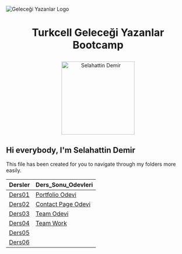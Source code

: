 ![Geleceği Yazanlar Logo](https://gelecegiyazanlar.turkcell.com.tr/themes/custom/gyz/logo.svg)
# <p align="center">Turkcell Geleceği Yazanlar Bootcamp</p>


<p align="center"><img src="https://avatars.githubusercontent.com/u/87477482?v=4" alt="Selahattin Demir" width="200px"></p>

## Hi everybody, I'm Selahattin Demir

This file has been created for you to navigate through my folders more easily.


<table >
  <thead>
    <tr>
      <th>Dersler</th>
      <th>Ders_Sonu_Odevleri</th>
    </tr>
  </thead>
  <tbody>
    <tr>
      <td><a href="./Dersler/Ders01"> Ders01 </a></td>
      <td><a href="./Ders_Sonu_Odevleri/html/Portfolio_Odevi"> Portfolio Odevi </a></td>
   </tr>
   <tr>
      <td><a href="./Dersler/Ders02"> Ders02 </a></td>
      <td><a href="./Ders_Sonu_Odevleri/html/Contact_Page_Odevi"> Contact Page Odevi </a></td>
   </tr>
   <tr>
      <td><a href="./Dersler/Ders03"> Ders03 </a></td>
      <td><a href="./Ders_Sonu_Odevleri/html/Team_Odevi"> Team Odevi </a></td>
   </tr>
   <tr>
      <td><a href="./Dersler/Ders04"> Ders04 </a></td>
      <td><a href="./Ders_Sonu_Odevleri/css/Team_Work"> Team Work </a></td>
   </tr>
   <tr>
      <td><a href="./Dersler/Ders05"> Ders05 </a></td>
      <td></td>
   </tr>
   <tr>
      <td><a href="./Dersler/Ders06"> Ders06 </a></td>
      <td></td>
   </tr>
  </tbody>
</table>
